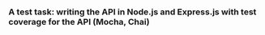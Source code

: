 ### A test task: writing the API in Node.js and Express.js with test coverage for the API (Mocha, Chai)